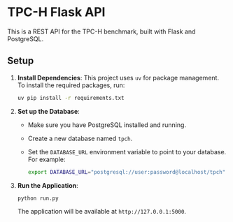 # TPC-H Flask API

This is a REST API for the TPC-H benchmark, built with Flask and PostgreSQL.

## Setup

1.  **Install Dependencies**: This project uses `uv` for package management. To install the required packages, run:

    ```bash
    uv pip install -r requirements.txt
    ```

2.  **Set up the Database**: 
    *   Make sure you have PostgreSQL installed and running.
    *   Create a new database named `tpch`.
    *   Set the `DATABASE_URL` environment variable to point to your database. For example:

        ```bash
        export DATABASE_URL="postgresql://user:password@localhost/tpch"
        ```

3.  **Run the Application**:

    ```bash
    python run.py
    ```

    The application will be available at `http://127.0.0.1:5000`.
